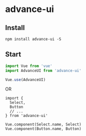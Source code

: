 # advance-ui

## Install

```shell
npm install advance-ui -S
```

## Start

```javascript
import Vue from 'vue'
import AdvanceUI from 'advance-ui'

Vue.use(AdvanceUI)
```

OR

```
import {
  Select,
  Button
  // ...
} from 'advance-ui'

Vue.component(Select.name, Select)
Vue.component(Button.name, Button)
```